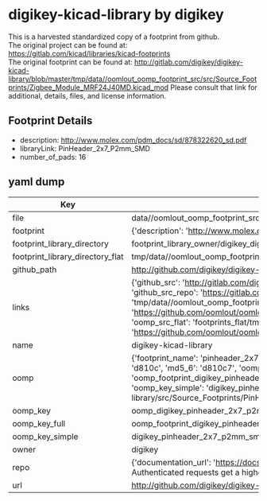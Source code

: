 # digikey-kicad-library by digikey  
This is a harvested standardized copy of a footprint from github.  
The original project can be found at:  
https://gitlab.com/kicad/libraries/kicad-footprints  
The original footprint can be found at:
http://gitlab.com/digikey/digikey-kicad-library/blob/master/tmp/data//oomlout_oomp_footprint_src/src/Source_Footprints/Zigbee_Module_MRF24J40MD.kicad_mod
Please consult that link for additional, details, files, and license information.  
## Footprint Details
* description: http://www.molex.com/pdm_docs/sd/878322620_sd.pdf  
* libraryLink: PinHeader_2x7_P2mm_SMD  
* number_of_pads: 16  
## yaml dump  
| Key | Value |  
| --- | --- |  
| file | data//oomlout_oomp_footprint_src/digikey-kicad-library/src/Source_Footprints/PinHeader_2x7_P2mm_SMD.kicad_mod |  
| footprint | {'description': 'http://www.molex.com/pdm_docs/sd/878322620_sd.pdf', 'libraryLink': 'PinHeader_2x7_P2mm_SMD', 'number_of_pads': 16} |  
| footprint_library_directory | footprint_library_owner/digikey_digikey-kicad-library |  
| footprint_library_directory_flat | tmp/data//oomlout_oomp_footprint_src/footprints_flat/digikey_pinheader_2x7_p2mm_smd_pinheader_2x7_p2mm_smd/working |  
| github_path | http://github.com/digikey/digikey-kicad-library/blob/master/tmp/data//oomlout_oomp_footprint_src/src/Source_Footprints/PinHeader_2x7_P2mm_SMD.kicad_mod |  
| links | {'github_src': 'http://gitlab.com/digikey/digikey-kicad-library/blob/master/tmp/data//oomlout_oomp_footprint_src/src/Source_Footprints/Zigbee_Module_MRF24J40MD.kicad_mod', 'github_src_repo': 'https://gitlab.com/kicad/libraries/kicad-footprints', 'oomp_bot': 'tmp/data//oomlout_oomp_footprint_src/footprints/digikey_pinheader_2x7_p2mm_smd_pinheader_2x7_p2mm_smd/working', 'oomp_bot_github': 'https://github.com/oomlout/oomlout_oomp_footprint_bot/tree/main/tmp/data//oomlout_oomp_footprint_src/footprints/digikey_pinheader_2x7_p2mm_smd_pinheader_2x7_p2mm_smd/working', 'oomp_src_flat': 'footprints_flat/tmp/data//oomlout_oomp_footprint_src/footprints_flat/digikey_pinheader_2x7_p2mm_smd_pinheader_2x7_p2mm_smd/working', 'oomp_src_flat_github': 'https://github.com/oomlout/oomlout_oomp_footprint_src/tree/main/tmp/data//oomlout_oomp_footprint_src/footprints_flat/digikey_pinheader_2x7_p2mm_smd_pinheader_2x7_p2mm_smd/working'} |  
| name | digikey-kicad-library |  
| oomp | {'footprint_name': 'pinheader_2x7_p2mm_smd', 'library_name': 'pinheader_2x7_p2mm_smd_kicad_mod', 'md5': 'd810c74d3b9365fa84344be1b4493320', 'md5_10': 'd810c74d3b', 'md5_5': 'd810c', 'md5_6': 'd810c7', 'oomp_key': 'oomp_digikey_pinheader_2x7_p2mm_smd_pinheader_2x7_p2mm_smd', 'oomp_key_extra': 'oomp_footprint_digikey_pinheader_2x7_p2mm_smd_pinheader_2x7_p2mm_smd', 'oomp_key_full': 'oomp_footprint_digikey_pinheader_2x7_p2mm_smd_pinheader_2x7_p2mm_smd_d810c7', 'oomp_key_simple': 'digikey_pinheader_2x7_p2mm_smd_pinheader_2x7_p2mm_smd', 'original_filename': 'data//oomlout_oomp_footprint_src/digikey-kicad-library/src/Source_Footprints/PinHeader_2x7_P2mm_SMD.kicad_mod', 'owner_name': 'digikey'} |  
| oomp_key | oomp_digikey_pinheader_2x7_p2mm_smd_pinheader_2x7_p2mm_smd |  
| oomp_key_full | oomp_footprint_digikey_pinheader_2x7_p2mm_smd_pinheader_2x7_p2mm_smd |  
| oomp_key_simple | digikey_pinheader_2x7_p2mm_smd_pinheader_2x7_p2mm_smd |  
| owner | digikey |  
| repo | {'documentation_url': 'https://docs.github.com/rest/overview/resources-in-the-rest-api#rate-limiting', 'message': "API rate limit exceeded for 84.66.142.224. (But here's the good news: Authenticated requests get a higher rate limit. Check out the documentation for more details.)"} |  
| url | http://github.com/digikey/digikey-kicad-library |  

